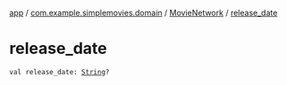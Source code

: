 [app](../../index.md) / [com.example.simplemovies.domain](../index.md) / [MovieNetwork](index.md) / [release_date](./release_date.md)

# release_date

`val release_date: `[`String`](https://kotlinlang.org/api/latest/jvm/stdlib/kotlin/-string/index.html)`?`